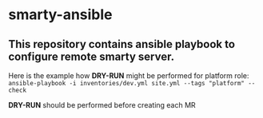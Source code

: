 # smarty-ansible

## This repository contains ansible playbook to configure remote smarty server.

Here is the example how **DRY-RUN** might be performed for platform role:
```ansible-playbook -i inventories/dev.yml site.yml --tags "platform" --check```

**DRY-RUN** should be performed before creating each MR
